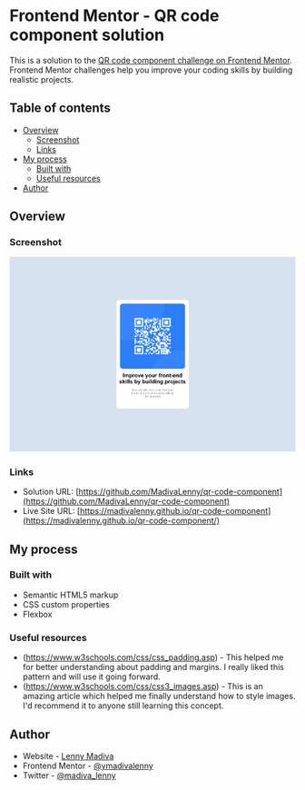 # Frontend Mentor - QR code component solution

This is a solution to the [QR code component challenge on Frontend Mentor](https://www.frontendmentor.io/challenges/qr-code-component-iux_sIO_H). Frontend Mentor challenges help you improve your coding skills by building realistic projects. 

## Table of contents

- [Overview](#overview)
  - [Screenshot](#screenshot)
  - [Links](#links)
- [My process](#my-process)
  - [Built with](#built-with)
  - [Useful resources](#useful-resources)
- [Author](#author)

## Overview

### Screenshot

![](images/screenshot.png)


### Links

- Solution URL: [https://github.com/MadivaLenny/qr-code-component](https://github.com/MadivaLenny/qr-code-component)
- Live Site URL: [https://madivalenny.github.io/qr-code-component](https://madivalenny.github.io/qr-code-component/)

## My process

### Built with

- Semantic HTML5 markup
- CSS custom properties
- Flexbox


### Useful resources

- (https://www.w3schools.com/css/css_padding.asp) - This helped me for better understanding about padding and margins. I really liked this pattern and will use it going forward.
- (https://www.w3schools.com/css/css3_images.asp) - This is an amazing article which helped me finally understand how to style images. I'd recommend it to anyone still learning this concept.


## Author

- Website - [Lenny Madiva](https://www.lennymadiva.com)
- Frontend Mentor - [@ymadivalenny](https://www.frontendmentor.io/profile/MadivaLenny)
- Twitter - [@madiva_lenny](https://www.twitter.com/madiva_lenny)




